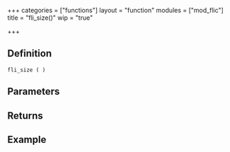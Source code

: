 +++
categories = ["functions"]
layout = "function"
modules = ["mod_flic"]
title = "fli_size()"
wip = "true"

+++

## Definition

    fli_size ( )

## Parameters

## Returns

## Example

```
```
